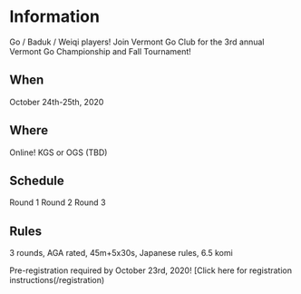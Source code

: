 # Information
Go / Baduk / Weiqi players! Join Vermont Go Club for the 3rd annual Vermont Go Championship and Fall Tournament! 

## When
October 24th-25th, 2020

## Where
Online!  KGS or OGS (TBD)

## Schedule
Round 1
Round 2
Round 3

## Rules
3 rounds, AGA rated, 45m+5x30s, Japanese rules, 6.5 komi

Pre-registration required by October 23rd, 2020!  [Click here for registration instructions(/registration)
